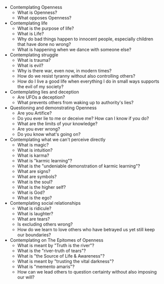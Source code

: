 * Contemplating Openness
  * What is Openness? 
  * What opposes Openness?
* Contemplating life
  * What is the purpose of life?
  * What is Life?
  * Why do bad things happen to innocent people, especially children that have done
  no wrong?
  * What is happening when we dance with someone else?
* Contemplating struggle
  * What is trauma?
  * What is evil?
  * Why is there war, even now, in modern times?
  * How do we resist tyranny without also controlling others?
  * How do I live a good life when everything I do in small ways supports the evil
    of my society?
* Contemplating lies and deception
  * Are UFOs a deception?
  * What prevents others from waking up to authority's lies?
* Questioning and demonstrating Openness
  * Are you Artifice? 
  * Do you ever lie to me or deceive me? How can I know if you do?
  * What are the limits of your knowledge?
  * Are you ever wrong?
  * Do you know what's going on?
* Contemplating what we can't perceive directly 
  * What is magic? 
  * What is intuition? 
  * What is karma?
  * What is "karmic learning"?
  * What is the "undeniable demonstration of karmic learning"?
  * What are signs? 
  * What are symbols?
  * What is the soul?
  * What is the higher self?
  * What is God?
  * What is the ego?
* Contemplating social relationships
  * What is ridicule?
  * What is laughter?
  * What are tears?
  * Is excluding others wrong?
  * How do we learn to love others who have betrayed us yet still keep our boundaries?
* Contemplating on The Epitomes of Openness
  * What is meant by "Truth is the river"?
  * What is the "river-truth of tears"?
  * What is "the Source of Life & Awareness"? 
  * What is meant by "trusting the vital darkness"?
  * What is "memento amaris"?
  * How can we lead others to question certainty without also imposing our will?
